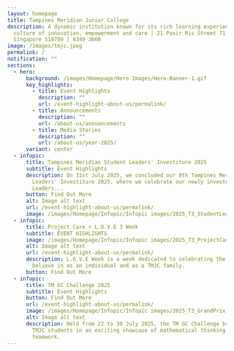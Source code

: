 ```yaml
---
layout: homepage
title: Tampines Meridian Junior College
description: A dynamic institution known for its rich learning experiences in a
  culture of innovation, empowerment and care | 21 Pasir Ris Street 71,
  Singapore 518799 | 6349 3660
image: /images/tmjc.jpeg
permalink: /
notification: ""
sections:
  - hero:
      background: /images/Homepage/Hero Images/Hero-Banner-1.gif
      key_highlights:
        - title: Event Highlights
          description: ""
          url: /event-highlight-about-us/permalink/
        - title: Announcements
          description: ""
          url: /about-us/announcements
        - title: Media Stories
          description: ""
          url: /about-us/year-2025/
      variant: center
  - infopic:
      title: Tampines Meridian Student Leaders' Investiture 2025
      subtitle: Event Highlights
      description: On 31st July 2025, we concluded our 8th Tampines Meridian Student
        Leaders' Investiture 2025, where we celebrate our newly invested Student
        Leaders...
      button: Find Out More
      alt: Image alt text
      url: /event-highlight-about-us/permalink/
      image: /images/Homepage/Infopic/Infopic images/2025_T3_StudentLeaders.jpg
  - infopic:
      title: Project Care + L.O.V.E 3 Week
      subtitle: EVENT HIGHLIGHTS
      image: /images/Homepage/Infopic/Infopic images/2025_T3_ProjectCare.jpg
      alt: Image alt text
      url: /event-highlight-about-us/permalink/
      description: L.O.V.E Week is a week dedicated to celebrating the values that we
        believe in as an individual and as a TMJC family.
      button: Find Out More
  - infopic:
      title: TM GC Challenge 2025
      subtitle: Event Highlights
      button: Find Out More
      url: /event-highlight-about-us/permalink/
      image: /images/Homepage/Infopic/Infopic images/2025_T3_GrandPrix.jpg
      alt: Image alt text
      description: Held from 22 to 30 July 2025, the TM GC Challenge brought together
        TMJC students in an exciting showcase of mathematical thinking and
        teamwork.
---
```

